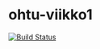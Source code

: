 # ohtu-viikko1
[![Build Status](https://travis-ci.org/oplindstr/ohtu-viikko1.svg?branch=master)](https://travis-ci.org/oplindstr/ohtu-viikko1.svg?branch=master)
